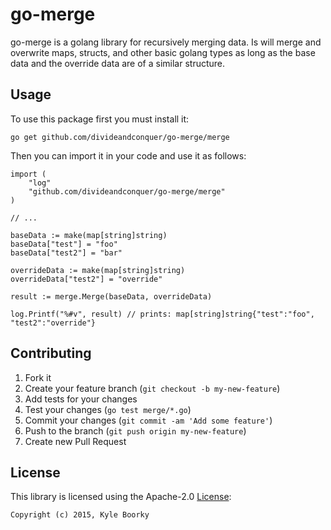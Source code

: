 # go-merge
go-merge is a golang library for recursively merging data.  Is will merge and overwrite maps, structs, and other basic golang types
as long as the base data and the override data are of a similar structure.

## Usage

To use this package first you must install it: 

```
go get github.com/divideandconquer/go-merge/merge
```

Then you can import it in your code and use it as follows:

```golang
import (
	"log"
	"github.com/divideandconquer/go-merge/merge"
)

// ...

baseData := make(map[string]string)
baseData["test"] = "foo"
baseData["test2"] = "bar"

overrideData := make(map[string]string)
overrideData["test2"] = "override"

result := merge.Merge(baseData, overrideData)

log.Printf("%#v", result) // prints: map[string]string{"test":"foo", "test2":"override"}

```

## Contributing

1. Fork it
2. Create your feature branch (`git checkout -b my-new-feature`)
3. Add tests for your changes
4. Test your changes (`go test merge/*.go`)
5. Commit your changes (`git commit -am 'Add some feature'`)
6. Push to the branch (`git push origin my-new-feature`)
7. Create new Pull Request

## License
This library is licensed using the Apache-2.0 [License](/LICENSE):

```
Copyright (c) 2015, Kyle Boorky
```